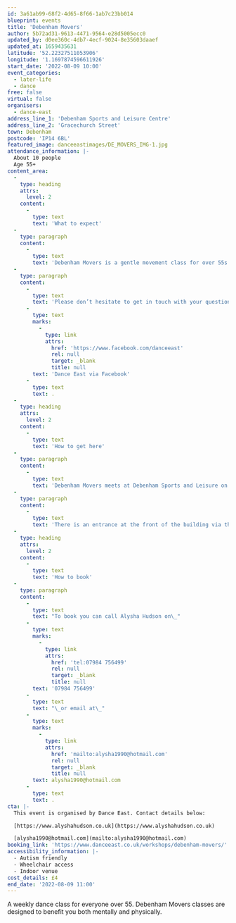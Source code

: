 ```yaml
---
id: 3a61ab99-68f2-4d65-8f66-1ab7c23bb014
blueprint: events
title: 'Debenham Movers'
author: 5b72ad31-9613-4471-9564-e28d5005ecc0
updated_by: d0ee360c-4db7-4ecf-9024-8e35603daaef
updated_at: 1659435631
latitude: '52.22327511053906'
longitude: '1.1697874596611926'
start_date: '2022-08-09 10:00'
event_categories:
  - later-life
  - dance
free: false
virtual: false
organisers:
  - dance-east
address_line_1: 'Debenham Sports and Leisure Centre'
address_line_2: 'Gracechurch Street'
town: Debenham
postcode: 'IP14 6BL'
featured_image: danceeastimages/DE_MOVERS_IMG-1.jpg
attendance_information: |-
  About 10 people
  Age 55+
content_area:
  -
    type: heading
    attrs:
      level: 2
    content:
      -
        type: text
        text: 'What to expect'
  -
    type: paragraph
    content:
      -
        type: text
        text: 'Debenham Movers is a gentle movement class for over 55s. Held every Tuesday, 10.00am – 11.00am at Debenham Community Centre. The session is led by experienced dance artists, where you will explore a range of taught and improvisational exercises to get your body moving, have a chance to socialise, and – most importantly – have fun! Tea and biscuits are also included! '
  -
    type: paragraph
    content:
      -
        type: text
        text: 'Please don’t hesitate to get in touch with your questions about DanceEast''s Movers classes via our Facebook page: '
      -
        type: text
        marks:
          -
            type: link
            attrs:
              href: 'https://www.facebook.com/danceeast'
              rel: null
              target: _blank
              title: null
        text: 'Dance East via Facebook'
      -
        type: text
        text: .
  -
    type: heading
    attrs:
      level: 2
    content:
      -
        type: text
        text: 'How to get here'
  -
    type: paragraph
    content:
      -
        type: text
        text: 'Debenham Movers meets at Debenham Sports and Leisure on Gracechurch Street in Debenham, IP14 6BL.'
  -
    type: paragraph
    content:
      -
        type: text
        text: 'There is an entrance at the front of the building via the carpark, this entrance uses sliding doors for those that have accessibility needs. '
  -
    type: heading
    attrs:
      level: 2
    content:
      -
        type: text
        text: 'How to book'
  -
    type: paragraph
    content:
      -
        type: text
        text: "To book you can call Alysha Hudson on\_"
      -
        type: text
        marks:
          -
            type: link
            attrs:
              href: 'tel:07984 756499'
              rel: null
              target: _blank
              title: null
        text: '07984 756499'
      -
        type: text
        text: "\_or email at\_"
      -
        type: text
        marks:
          -
            type: link
            attrs:
              href: 'mailto:alysha1990@hotmail.com'
              rel: null
              target: _blank
              title: null
        text: alysha1990@hotmail.com
      -
        type: text
        text: .
cta: |-
  This event is organised by Dance East. Contact details below:

  [https://www.alyshahudson.co.uk](https://www.alyshahudson.co.uk)

  [alysha1990@hotmail.com](mailto:alysha1990@hotmail.com)
booking_link: 'https://www.danceeast.co.uk/workshops/debenham-movers/'
accessibility_information: |-
  - Autism friendly
  - Wheelchair access
  - Indoor venue
cost_details: £4
end_date: '2022-08-09 11:00'
---
```

A weekly dance class for everyone over 55. Debenham Movers classes are designed to benefit you both mentally and physically.